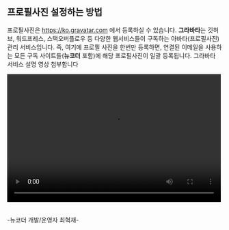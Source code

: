 ## 프로필사진 설정하는 방법 

프로필사진은 <a href="https://ko.gravatar.com" target="_blank">https://ko.gravatar.com</a> 에서 등록하실 수 있습니다. **그라바타**는 깃허브, 워드프레스, 스택오버플로우 등 다양한 웹서비스들이 구독하는 아바타(프로필사진) 관리 서비스입니다. 즉, 여기에 프로필 사진을 한번만 등록하면, 연결된 이메일을 사용하는 모든 구독 사이트들(**뉴코더** 포함)에 해당 프로필사진이 일괄 등록됩니다. 그라바타 서비스 설명 영상 첨부합니다

<video width="500" height="300" controls>
    <source src="https://videos.videopress.com/HNyK67JS/sequence-01_dvd.mp4" type="video/mp4" />
</video>

\
-뉴코더 개발/운영자 최혁재-
